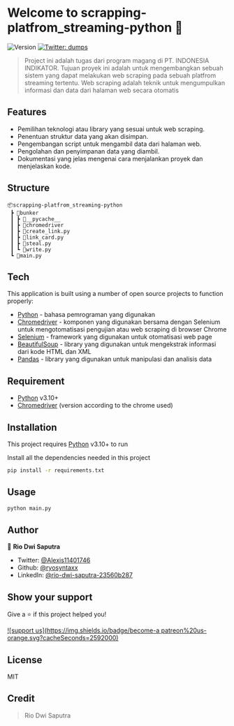 # Welcome to scrapping-platfrom_streaming-python 👋
![Version](https://img.shields.io/badge/version-1.0.0-blue.svg?cacheSeconds=2592000)
[![Twitter: dumps](https://img.shields.io/twitter/follow/dumps.svg?style=social)](https://twitter.com/dumps)

> Project ini adalah tugas dari program magang di PT. INDONESIA INDIKATOR. Tujuan proyek ini adalah untuk mengembangkan sebuah sistem yang dapat melakukan web scraping pada sebuah platfrom streaming tertentu. Web scraping adalah teknik untuk mengumpulkan informasi dan data dari halaman web secara otomatis

## Features

- Pemilihan teknologi atau library yang sesuai untuk web scraping.
- Penentuan struktur data yang akan disimpan.
- Pengembangan script untuk mengambil data dari halaman web.
- Pengolahan dan penyimpanan data yang diambil.
- Dokumentasi yang jelas mengenai cara menjalankan proyek dan menjelaskan kode.

## Structure

```
📦scrapping-platfrom_streaming-python
 ┣ 📂bunker
 ┃ ┣ 📂__pycache__
 ┃ ┣ 📀chromedriver
 ┃ ┣ 📜create_link.py
 ┃ ┣ 📜link_card.py
 ┃ ┣ 📜steal.py
 ┃ ┗ 📜write.py
 ┗ 📜main.py
```

## Tech

This application is built using a number of open source projects to function properly:

- [Python](https://www.python.org/) - bahasa pemrograman yang digunakan
- [Chromedriver](https://chromedriver.chromium.org/downloads/) - komponen yang digunakan bersama dengan Selenium untuk mengotomatisasi pengujian atau web scraping di browser Chrome
- [Selenium](https://www.selenium.dev/) - framework yang digunakan untuk otomatisasi web page
- [BeautifulSoup](https://beautiful-soup-4.readthedocs.io/) - library yang digunakan untuk mengekstrak informasi dari kode HTML dan XML
- [Pandas](https://pandas.pydata.org/) - library yang digunakan untuk manipulasi dan analisis data

## Requirement

- [Python](https://www.python.org/) v3.10+
- [Chromedriver](https://chromedriver.chromium.org/downloads/) (version according to the chrome used)

## Installation

This project requires [Python](https://www.python.org/) v3.10+ to run

Install all the dependencies needed in this project

```sh
pip install -r requirements.txt
```

## Usage

```sh
python main.py
```

## Author

👤 **Rio Dwi Saputra**

* Twitter: [@Alexis11401746](https://twitter.com/Alexis11401746)
* Github: [@ryosyntaxx](https://github.com/ryosyntaxx)
* LinkedIn: [@rio-dwi-saputra-23560b287](https://linkedin.com/in/rio-dwi-saputra-23560b287)

## Show your support

Give a ⭐️ if this project helped you!

[![support us](https://img.shields.io/badge/become-a patreon%20us-orange.svg?cacheSeconds=2592000)](https://www.patreon.com/Alexis520)

## License

MIT

## Credit

> Rio Dwi Saputra
